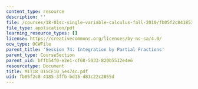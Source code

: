 ```yaml
---
content_type: resource
description: ''
file: /courses/18-01sc-single-variable-calculus-fall-2010/fb05f2c841853ffbbd15d83c22c2055d_MIT18_01SCF10_Ses74c.pdf
file_type: application/pdf
learning_resource_types: []
license: https://creativecommons.org/licenses/by-nc-sa/4.0/
ocw_type: OCWFile
parent_title: 'Session 74: Integration by Partial Fractions'
parent_type: CourseSection
parent_uid: bffb54f0-e2e1-cf68-5033-820b5512e4e6
resourcetype: Document
title: MIT18_01SCF10_Ses74c.pdf
uid: fb05f2c8-4185-3ffb-bd15-d83c22c2055d
---
```

